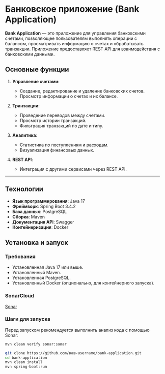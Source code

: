 # Банковское приложение (Bank Application)

**Bank Application** — это приложение для управления банковскими счетами, позволяющее пользователям выполнять операции с балансом, просматривать информацию о счетах и обрабатывать транзакции. Приложение предоставляет REST API для взаимодействия с банковскими данными.

## Основные функции

1. **Управление счетами**:

    - Создание, редактирование и удаление банковских счетов.
    - Просмотр информации о счетах и их балансе.

2. **Транзакции**:

    - Проведение переводов между счетами.
    - Просмотр истории транзакций.
    - Фильтрация транзакций по дате и типу.

3. **Аналитика**:

    - Статистика по поступлениям и расходам.
    - Визуализация финансовых данных.

4. **REST API**:

    - Интеграция с другими сервисами через REST API.

---

## Технологии

- **Язык программирования**: Java 17
- **Фреймворк**: Spring Boot 3.4.2
- **База данных**: PostgreSQL
- **Сборка**: Maven
- **Документация API**: Swagger
- **Контейнеризация**: Docker

## Установка и запуск

### Требования

- Установленная Java 17 или выше.
- Установленный Maven.
- Установленная PostgreSQL.
- Установленный Docker (опционально, для контейнерного запуска).

### SonarCloud

[Sonar](https://sonarcloud.io/project/overview?id=LINKERUU_Bank)

### Шаги для запуска

Перед запуском рекомендуется выполнить анализ кода с помощью Sonar:

```sh
mvn clean verify sonar:sonar
```

```sh
git clone https://github.com/ваш-username/bank-application.git
cd bank-application
mvn clean install
mvn spring-boot:run
```



